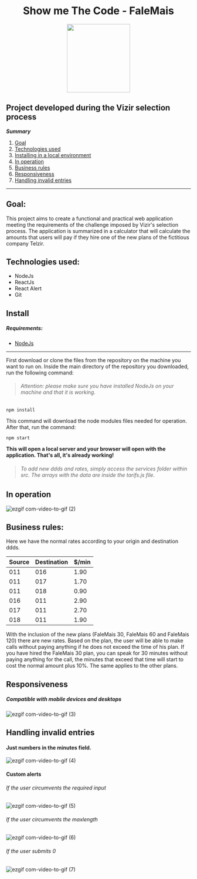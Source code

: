 <h1 align="center">
  Show me The Code - FaleMais
</h1>

<p align="center">
  <img width="172" height="186" src="https://user-images.githubusercontent.com/56132780/77975092-7120e780-72cf-11ea-98dc-96020cdc61a2.png">
</p>


## Project developed during the Vizir selection process

 ***Summary*** 
 1. [Goal](#goal)
 2. [Technologies used](#technologies)
 2. [Installing in a local environment](#installing)
 3. [In operation](#operation)
 3. [Business rules](#rules)
 4. [Responsiveness](#responsiveness)
 5. [Handling invalid entries](#invalid)
*******

<div id='goal' />

## Goal:

This project aims to create a functional and practical web application meeting the requirements of the challenge imposed by Vizir's selection process. The application is summarized in a calculator that will calculate the amounts that users will pay if they hire one of the new plans of the fictitious company Telzir.

<div id='technologies' />

## Technologies used:

- NodeJs
- ReactJs
- React Alert
- Git

<div id='installing' />

## Install

##### Requirements:

- [NodeJs](https://nodejs.org/en)
*******

First download or clone the files from the repository on the machine you want to run on. Inside the main directory of the repository you downloaded, run the following command:
> ###### Attention: please make sure you have installed NodeJs on your machine and that it is working.

``npm install``

This command will download the node modules files needed for operation. After that, run the command:

``npm start``

**This will open a local server and your browser will open with the application. That's all, it's already working!**

> ###### To add new ddds and rates, simply access the services folder within src. The arrays with the data are inside the tarifs.js file.

<div id='operation' />

## In operation

![ezgif com-video-to-gif (2)](https://user-images.githubusercontent.com/56132780/78131172-ff40bf00-73f0-11ea-92ef-c0e071951622.gif)

<div id='rules' />

## Business rules:

Here we have the normal rates according to your origin and destination ddds.

Source | Destination | $/min
------------ | ------------- | -------------
011 | 016 | 1.90
011 | 017 | 1.70
011 | 018 | 0.90
016 | 011 | 2.90
017 | 011 | 2.70
018 | 011 | 1.90

With the inclusion of the new plans (FaleMais 30, FaleMais 60 and FaleMais 120) there are new rates. Based on the plan, the user will be able to make calls without paying anything if he does not exceed the time of his plan. If you have hired the FaleMais 30 plan, you can speak for 30 minutes without paying anything for the call, the minutes that exceed that time will start to cost the normal amount plus 10%. The same applies to the other plans.

<div id='responsiveness' />

## Responsiveness

##### Compatible with mobile devices and desktops
![ezgif com-video-to-gif (3)](https://user-images.githubusercontent.com/56132780/78131261-28614f80-73f1-11ea-85df-41b6456cbf4a.gif)

<div id='invalid' />

## Handling invalid entries

#### Just numbers in the minutes field.

![ezgif com-video-to-gif (4)](https://user-images.githubusercontent.com/56132780/78131312-42029700-73f1-11ea-8606-8ba91105b2a3.gif)

#### Custom alerts

###### If the user circumvents the required input
![ezgif com-video-to-gif (5)](https://user-images.githubusercontent.com/56132780/78131365-5777c100-73f1-11ea-96c7-3238d806e60c.gif)

###### If the user circumvents the maxlength 
![ezgif com-video-to-gif (6)](https://user-images.githubusercontent.com/56132780/78131408-678fa080-73f1-11ea-9096-984b7c8d5eb9.gif)

###### If the user submits 0
![ezgif com-video-to-gif (7)](https://user-images.githubusercontent.com/56132780/78131441-75ddbc80-73f1-11ea-9a55-1190689d1c70.gif)
